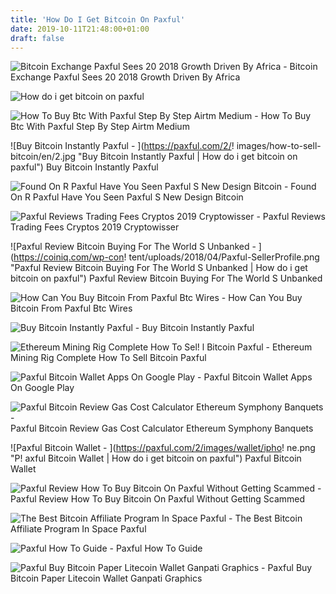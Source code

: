 ```yaml
---
title: 'How Do I Get Bitcoin On Paxful'
date: 2019-10-11T21:48:00+01:00
draft: false
---
```


![Bitcoin Exchange Paxful Sees 20 2018 Growth Driven By Africa - ](https://static.coindesk.com/wp-content/uploads/2018/12/shutterstock_1252357270-860x430.jpg "Bitcoin Exchange Paxful Sees 20 2018 Growth Driven By Africa | How do i get bitcoin on paxful") Bitcoin Exchange Paxful Sees 20 2018 Growth Driven By Africa

![How do i get bitcoin on paxful](https://blockonomi-9fcd.kxcdn.com/wp-content/uploads/2017/11/payment.jpg "How do i get bitcoin on paxful") 

![How To Buy Btc With Paxful Step By Step Airtm Medium - ](https://miro.medium.com/max/1200/1*XBK7T41e7SLk41HpTpFOsQ.png "How To Buy Btc With Paxful Step By Step Airtm Medium | How do i get bitcoin on paxful") How To Buy Btc With Paxful Step By Step Airtm Medium

![Buy Bitcoin Instantly Paxful - ](https://paxful.com/2/!   images/how-to-sell-bitcoin/en/2.jpg "Buy Bitcoin Instantly Paxful | How do i get bitcoin on paxful") Buy Bitcoin Instantly Paxful

![Found On R Paxful Have You Seen Paxful S New Design Bitcoin - ](https://i.redd.it/q2wlwwkatsr21.png "Found On R Paxful Have You Seen Paxful S New Design Bitcoin | How do i get bitcoin on paxful") Found On R Paxful Have You Seen Paxful S New Design Bitcoin

![Paxful Reviews Trading Fees Cryptos 2019 Cryptowisser - ](https://21vhlk4eov752iobnb2tvbpj-wpengine.netdna-ssl.com/wp-content/uploads/2019/02/Paxful-Purchase-Interface.png "Paxful Reviews Trading Fees Cryptos 2019 Cryptowisser | How do i get bitcoin on paxful") Paxful Reviews Trading Fees Cryptos 2019 Cryptowisser

![Paxful Review Bitcoin Buying For The World S Unbanked - ](https://coiniq.com/wp-con!   tent/uploads/2018/04/Paxful-SellerProfile.png "Paxful Review Bitcoin Buying For The World S Unbanked | How do i get bitcoin on paxful") Paxful Review Bitcoin Buying For The World S Unbanked

![How Can You Buy Bitcoin From Paxful Btc Wires - ](https://www.btcwires.com/wp-content/uploads/How-Can-You-Buy-Bitcoins-On-Paxful.jpg "How Can You Buy Bitcoin From Paxful Btc Wires | How do i get bitcoin on paxful") How Can You Buy Bitcoin From Paxful Btc Wires

![Buy Bitcoin Instantly Paxful - ](https://paxful.com/2/images/how-to-sell-bitcoin/en/3.jpg "Buy Bitcoin Instantly Paxful | How do i get bitcoin on paxful") Buy Bitcoin Instantly Paxful

![Ethereum Mining Rig Complete How To Sel!   l Bitcoin Paxful - ](https://i.warosu.org/data/biz/img/0018/35/1488944134081.png "Ethereum Mining Rig Complete How To Sell Bitcoin Paxful | How do i get bitcoin on paxful") Ethereum Mining Rig Complete How To Sell Bitcoin Paxful

![Paxful Bitcoin Wallet Apps On Google Play - ](https://lh3.googleusercontent.com/y0CfeZLm5yXM0bDM1vVYJtbNG8MVba8DJ9ecb9hSe8W859TgzShemIwtvuignCKnJQA "Paxful Bitcoin Wallet Apps On Google Play | How do i get bitcoin on paxful") Paxful Bitcoin Wallet Apps On Google Play

![Paxful Bitcoin Review Gas Cost Calculator Ethereum Symphony Banquets - ](https://99bitcoins.com/wp-content/uploads/2017/12/China-Paxful.jpg "Paxful Bitcoin Review Gas Cost Calculator Ethereum Symphony Banquets | How do i get bitcoin on paxful") Paxful Bitcoin Review Gas Cost Calculator Ethereum Symphony Banquets

![Paxful Bitcoin Wallet - ](https://paxful.com/2/images/wallet/ipho!   ne.png "P!   axful Bitcoin Wallet | How do i get bitcoin on paxful") Paxful Bitcoin Wallet

![Paxful Review How To Buy Bitcoin On Paxful Without Getting Scammed - ](https://cryptotothemasses.com/wp-content/uploads/2017/11/how-to-buy-bitcoin-on-paxful-1.png "Paxful Review How To Buy Bitcoin On Paxful Without Getting Scammed | How do i get bitcoin on paxful") Paxful Review How To Buy Bitcoin On Paxful Without Getting Scammed

![The Best Bitcoin Affiliate Program In Space Paxful - ](https://paxful.com/2/images/pay-with-paxful/pay-with-paxful-steps-3.jpg "The Best Bitcoin Affiliate Program In Space Paxful | How do i get bitcoin on paxful") The Best Bitcoin Affiliate Program In Space Paxful

![Paxful How To Guide - ](https://bitcoin-guide-africa.com/wp-content/uploads/2018/12/Depositphotos_222658612_l-2015.jpg "Paxful How To Guide | How do i get bitcoin on paxful") Paxful How To Guide

![Paxful Buy Bitcoin Paper Litecoin Wallet Ganpati Graphics - ](https://bitcoinhowbuy.com/wp-content/uploads/2017/07/buy-btc-with-paypal-paxful-guide.png "Paxful Buy Bitcoin Paper Litecoin Wallet Ganpati Graphics | How do i get bitcoin on paxful") Paxful Buy Bitcoin Paper Litecoin Wallet Ganpati Graphics